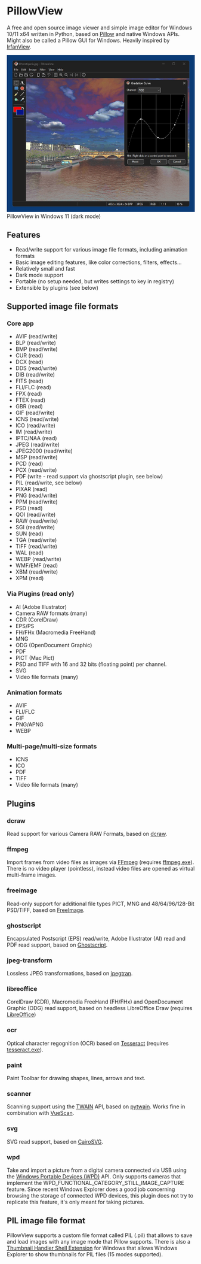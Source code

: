 # PillowView

A free and open source image viewer and simple image editor for Windows 10/11 x64 written in Python, based on [Pillow](https://python-pillow.github.io/) and native Windows APIs. Might also be called a Pillow GUI for Windows. Heavily inspired by [IrfanView](https://www.irfanview.com/).

![](screenshots/pv-win11-dark.jpg)
PillowView in Windows 11 (dark mode)

## Features

- Read/write support for various image file formats, including animation formats
- Basic image editing features, like color corrections, filters, effects...
- Relatively small and fast
- Dark mode support
- Portable (no setup needed, but writes settings to key in registry)
- Extensible by plugins (see below)

## Supported image file formats

### Core app
- AVIF (read/write)
- BLP (read/write)
- BMP (read/write)
- CUR (read)
- DCX (read)
- DDS (read/write)
- DIB (read/write)
- FITS (read)
- FLI/FLC (read)
- FPX (read)
- FTEX (read)
- GBR (read)
- GIF (read/write)
- ICNS (read/write)
- ICO (read/write)
- IM (read/write)
- IPTC/NAA (read)
- JPEG (read/write)
- JPEG2000 (read/write)
- MSP (read/write)
- PCD (read)
- PCX (read/write)
- PDF (write - read support via ghostscript plugin, see below)
- PIL (read/write, see below)
- PIXAR (read)
- PNG (read/write)
- PPM (read/write)
- PSD (read)
- QOI (read/write)
- RAW (read/write)
- SGI (read/write)
- SUN (read)
- TGA  (read/write)
- TIFF (read/write)
- WAL (read)
- WEBP (read/write)
- WMF/EMF (read)
- XBM (read/write)
- XPM (read)

### Via Plugins (read only)
- AI (Adobe Illustrator)
- Camera RAW formats (many)
- CDR (CorelDraw)
- EPS/PS
- FH/FHx (Macromedia FreeHand)
- MNG
- ODG (OpenDocument Graphic)
- PDF
- PICT (Mac Pict)
- PSD and TIFF with 16 and 32 bits (floating point) per channel.
- SVG
- Video file formats (many)

### Animation formats
- AVIF
- FLI/FLC
- GIF
- PNG/APNG
- WEBP

### Multi-page/multi-size formats
- ICNS
- ICO
- PDF
- TIFF
- Video file formats (many)

## Plugins

### dcraw
Read support for various Camera RAW Formats, based on [dcraw](https://github.com/ncruces/dcraw).

### ffmpeg
Import frames from video files as images via [FFmpeg](https://www.ffmpeg.org/) (requires [ffmpeg.exe](https://www.gyan.dev/ffmpeg/builds/)).  
There is no video player (pointless), instead video files are opened as virtual multi-frame images.

### freeimage
Read-only support for additional file types PICT, MNG and 48/64/96/128-Bit PSD/TIFF, based on [FreeImage](https://freeimage.sourceforge.io/).  

### ghostscript
Encapsulated Postscript (EPS) read/write, Adobe Illustrator (AI) read and PDF read support, based on [Ghostscript](https://ghostscript.com/index.html).

### jpeg-transform
Lossless JPEG transformations, based on [jpegtran](http://sylvana.net/jpegcrop/).

### libreoffice
CorelDraw (CDR), Macromedia FreeHand (FH/FHx) and OpenDocument Graphic (ODG) read support, based on headless LibreOffice Draw (requires [LibreOffice](https://www.libreoffice.org/))

### ocr
Optical character regognition (OCR) based on [Tesseract](https://tesseract-ocr.github.io/) (requires [tesseract.exe](https://github.com/tesseract-ocr/tesseract/releases)).

### paint
Paint Toolbar for drawing shapes, lines, arrows and text.

### scanner
Scanning support using the [TWAIN](https://en.wikipedia.org/wiki/TWAIN) API, based on [pytwain](https://pytwain.readthedocs.io/en/latest/). Works fine in combination with [VueScan](https://www.hamrick.com/).

### svg
SVG read support, based on [CairoSVG](https://cairosvg.org/).

### wpd
Take and import a picture from a digital camera connected via USB using the [Windows Portable Devices (WPD)](https://learn.microsoft.com/en-us/windows/win32/windows-portable-devices) API. Only supports cameras that implement the WPD_FUNCTIONAL_CATEGORY_STILL_IMAGE_CAPTURE feature. Since recent Windows Explorer does a good job concerning browsing the storage of connected WPD devices, this plugin does not try to replicate this feature, it's only meant for taking pictures.

## PIL image file format

PillowView supports a custom file format called PIL (.pil) that allows to save and load images with any image mode that Pillow supports. There is also a [Thumbnail Handler Shell Extension](https://github.com/59de44955ebd/PIL-Thumbnail-Handler) for Windows that allows Windows Explorer to show thumbnails for PIL files (15 modes supported).
